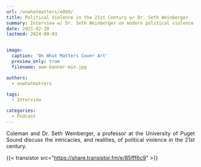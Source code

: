 ```yaml
---
url: /onwhatmatters/e009/
title: Political Violence in the 21st Century w/ Dr. Seth Weinberger
summary: Interview w/ Dr. Seth Weinberger on modern political violence
date: 2021-02-20
lastmod: 2024-08-03


image:
  caption: 'On What Matters Cover Art'
  preview_only: true
  filename: owm-banner-min.jpg

authors:
  - onwhatmatters

tags:
  - Interview

categories: 
  - Podcast
---
```


<div style="text-align: justify">
Coleman and Dr. Seth Weinberger, a professor at the University of Puget Sound discuss the intricacies, and realities, of political violence in the 21st century.

{{< transistor src="https://share.transistor.fm/e/85fff6c9" >}}
</div>

<!-- https://www.pugetsound.edu/directory/seth-weinberger -->